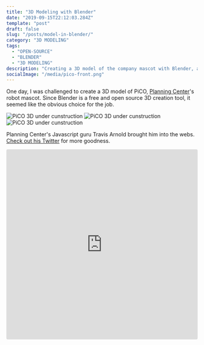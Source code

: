 ```yaml
---
title: "3D Modeling with Blender"
date: "2019-09-15T22:12:03.284Z"
template: "post"
draft: false
slug: "/posts/model-in-blender/"
category: "3D MODELING"
tags:
  - "OPEN-SOURCE"
  - "BLENDER"
  - "3D MODELING"
description: "Creating a 3D model of the company mascot with Blender, an open-source 3D graphics tool"
socialImage: "/media/pico-front.png"
---
```


One day, I was challenged to create a 3D model of PiCO, <a href="https://planning.center">Planning Center</a>'s robot mascot. Since Blender is a free and open source 3D creation tool, it seemed like the obvious choice for the job.



![PiCO 3D under cunstruction](/pico-blender-1.png)
![PiCO 3D under cunstruction](/pico-blender-2.png)
![PiCO 3D under cunstruction](/pico-blender-3.png)

Planning Center's Javascript guru Travis Arnold brought him into the webs. <a href="https://twitter.com/souporserious">Check out his Twitter</a> for more goodness.

<iframe src="https://codesandbox.io/embed/pico-threejs-v0wk9?fontsize=14" title="pico threejs" allow="geolocation; microphone; camera; midi; vr; accelerometer; gyroscope; payment; ambient-light-sensor; encrypted-media; usb" style="display: flex; width:100%; height:500px; border:0; border-radius: 4px; overflow:hidden;" sandbox="allow-modals allow-forms allow-popups allow-scripts allow-same-origin"></iframe>
